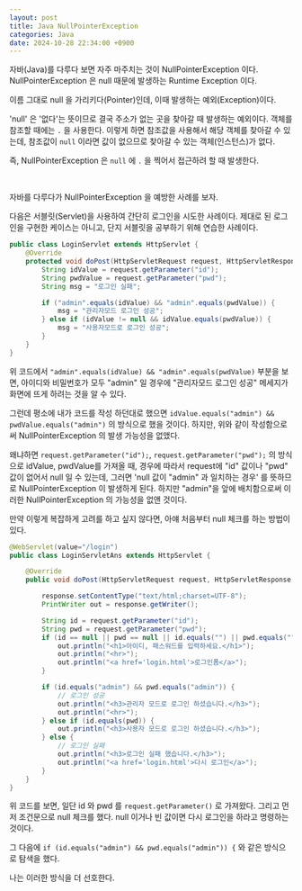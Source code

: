 ```yaml
---
layout: post
title: Java NullPointerException
categories: Java
date: 2024-10-28 22:34:00 +0900
---
```

자바(Java)를 다루다 보면 자주 마주치는 것이 NullPointerException 이다. NullPointerException 은 null 때문에 발생하는 Runtime Exception 이다.

이름 그대로 null 을 가리키다(Pointer)인데, 이때 발생하는 예외(Exception)이다.

'null' 은 '없다'는 뜻이므로 결국 주소가 없는 곳을 찾아갈 때 발생하는 예외이다. 객체를 참조할 때에는 ```.``` 을 사용한다. 이렇게 하면 참조값을 사용해서 해당 객체를 찾아갈 수 있는데, 참조값이 ```null``` 이라면 값이 없으므로 찾아갈 수 있는 객체(인스턴스)가 없다.

즉, NullPointerException 은 ```null``` 에 ```.``` 을 찍어서 접근하려 할 때 발생한다.

<br>

자바를 다루다가 NullPointerException 을 예방한 사례를 보자.

다음은 서블릿(Servlet)을 사용하여 간단히 로그인을 시도한 사례이다. 제대로 된 로그인을 구현한 케이스는 아니고, 단지 서블릿을 공부하기 위해 연습한 사례이다.

```java
public class LoginServlet extends HttpServlet {
    @Override
    protected void doPost(HttpServletRequest request, HttpServletResponse response) throws ServletException, IOException {
        String idValue = request.getParameter("id");
        String pwdValue = request.getParameter("pwd");
        String msg = "로그인 실패";

        if ("admin".equals(idValue) && "admin".equals(pwdValue)) {
            msg = "관리자모드 로그인 성공";
        } else if (idValue != null && idValue.equals(pwdValue)) {
            msg = "사용자모드로 로그인 성공";
        }
    }
}
```

위 코드에서 ```"admin".equals(idValue) && "admin".equals(pwdValue)``` 부분을 보면, 아이디와 비밀번호가 모두 "admin" 일 경우에 "관리자모드 로그인 성공" 메세지가 화면에 뜨게 하려는 것을 알 수 있다.

그런데 평소에 내가 코드를 작성 하던대로 했으면 ```idValue.equals("admin") && pwdValue.equals("admin")``` 의 방식으로 했을 것이다. 하지만, 위와 같이 작성함으로써 NullPointerException 의 발생 가능성을 없앴다.

왜냐하면 ```request.getParameter("id");```, ```request.getParameter("pwd");``` 의 방식으로 idValue, pwdValue를 가져올 때, 경우에 따라서 request에 "id" 값이나 "pwd" 값이 없어서 null 일 수 있는데, 그러면 'null 값이 "admin" 과 일치하는 경우' 를 뜻하므로 NullPointerException 이 발생하게 된다. 하지만 "admin"을 앞에 배치함으로써 이러한 NullPointerException 의 가능성을 없앤 것이다.

만약 이렇게 복잡하게 고려를 하고 싶지 않다면, 아얘 처음부터 null 체크를 하는 방법이 있다.

```java
@WebServlet(value="/login")
public class LoginServletAns extends HttpServlet {

    @Override
    public void doPost(HttpServletRequest request, HttpServletResponse response) throws ServletException, IOException {

        response.setContentType("text/html;charset=UTF-8");
        PrintWriter out = response.getWriter();

        String id = request.getParameter("id");
        String pwd = request.getParameter("pwd");
        if (id == null || pwd == null || id.equals("") || pwd.equals("")) {
            out.println("<h1>아이디, 패스워드를 입력하세요.</h1>");
            out.println("<hr>");
            out.println("<a href='login.html'>로그인폼</a>");
        }

        if (id.equals("admin") && pwd.equals("admin")) {
            // 로그인 성공
            out.println("<h3>관리자 모드로 로그인 하셨습니다.</h3>");
            out.println("<hr>");
        } else if (id.equals(pwd)) {
            out.println("<h3>사용자 모드로 로그인 하셨습니다.</h3>");
        } else {
            // 로그인 실패
            out.println("<h3>로그인 실패 했습니다.</h3>");
            out.println("<a href='login.html'>다시 로그인</a>");
        }
    }
}
```

위 코드를 보면, 일단 id 와 pwd 를 ```request.getParameter()``` 로 가져왔다. 그리고 먼저 조건문으로 null 체크를 했다. null 이거나 빈 값이면 다시 로그인을 하라고 명령하는 것이다.

그 다음에 ```if (id.equals("admin") && pwd.equals("admin")) {``` 와 같은 방식으로 탐색을 했다.

나는 이러한 방식을 더 선호한다.